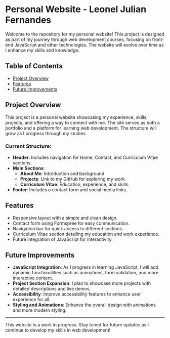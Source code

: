 # Personal Website - Leonel Julian Fernandes

Welcome to the repository for my personal website! This project is designed as part of my journey through web development courses, focusing on front-end JavaScript and other technologies. The website will evolve over time as I enhance my skills and knowledge.

## Table of Contents
- [Project Overview](#project-overview)
- [Features](#features)
- [Future Improvements](#future-improvements)

## Project Overview
This project is a personal website showcasing my experience, skills, projects, and offering a way to connect with me. The site serves as both a portfolio and a platform for learning web development. The structure will grow as I progress through my studies.

### Current Structure:
- **Header**: Includes navigation for Home, Contact, and Curriculum Vitae sections.
- **Main Sections**:
  - **About Me**: Introduction and background.
  - **Projects**: Link to my GitHub for exploring my work.
  - **Curriculum Vitae**: Education, experience, and skills.
- **Footer**: Includes a contact form and social media links.

## Features
- Responsive layout with a simple and clean design.
- Contact form using Formspree for easy communication.
- Navigation bar for quick access to different sections.
- Curriculum Vitae section detailing my education and work experience.
- Future integration of JavaScript for interactivity.

## Future Improvements
- **JavaScript Integration**: As I progress in learning JavaScript, I will add dynamic functionalities such as animations, form validation, and more interactive content.
- **Project Section Expansion**: I plan to showcase more projects with detailed descriptions and live demos.
- **Accessibility**: Improve accessibility features to enhance user experience for all.
- **Styling and Animations**: Enhance the overall design with animations and more modern styling.

---

This website is a work in progress. Stay tuned for future updates as I continue to develop my skills in web development!
